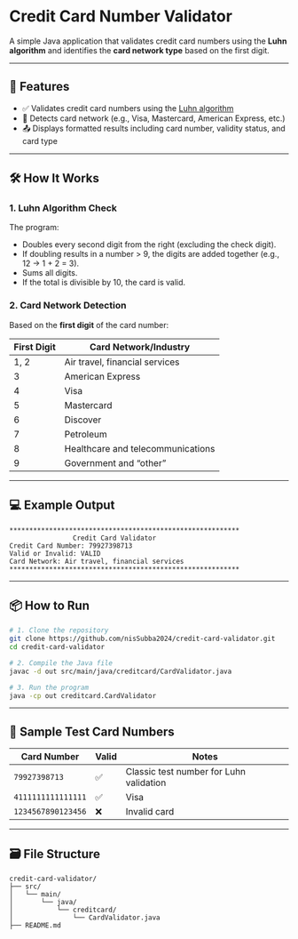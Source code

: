 # Credit Card Number Validator

A simple Java application that validates credit card numbers using the **Luhn algorithm** and identifies the **card network type** based on the first digit.

---

## 📌 Features

* ✅ Validates credit card numbers using the [Luhn algorithm](https://en.wikipedia.org/wiki/Luhn_algorithm)
* 🏦 Detects card network (e.g., Visa, Mastercard, American Express, etc.)
* 📤 Displays formatted results including card number, validity status, and card type

---

## 🛠️ How It Works

### 1. **Luhn Algorithm Check**

The program:

* Doubles every second digit from the right (excluding the check digit).
* If doubling results in a number > 9, the digits are added together (e.g., 12 → 1 + 2 = 3).
* Sums all digits.
* If the total is divisible by 10, the card is valid.

### 2. **Card Network Detection**

Based on the **first digit** of the card number:

| First Digit | Card Network/Industry             |
| ----------- | --------------------------------- |
| 1, 2        | Air travel, financial services    |
| 3           | American Express                  |
| 4           | Visa                              |
| 5           | Mastercard                        |
| 6           | Discover                          |
| 7           | Petroleum                         |
| 8           | Healthcare and telecommunications |
| 9           | Government and “other”            |

---

## 💻 Example Output

```
**********************************************************
				Credit Card Validator
Credit Card Number: 79927398713
Valid or Invalid: VALID
Card Network: Air travel, financial services
**********************************************************
```

---

## 📦 How to Run

```bash
# 1. Clone the repository
git clone https://github.com/nisSubba2024/credit-card-validator.git
cd credit-card-validator

# 2. Compile the Java file
javac -d out src/main/java/creditcard/CardValidator.java

# 3. Run the program
java -cp out creditcard.CardValidator
```

---

## 🔪 Sample Test Card Numbers

| Card Number        | Valid | Notes                                   |
| ------------------ | ----- | --------------------------------------- |
| `79927398713`      | ✅     | Classic test number for Luhn validation |
| `4111111111111111` | ✅     | Visa                                    |
| `1234567890123456` | ❌     | Invalid card                            |

---

## 🗃️ File Structure

```
credit-card-validator/
├── src/
│   └── main/
│       └── java/
│           └── creditcard/
│               └── CardValidator.java
├── README.md
```

